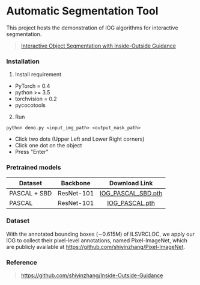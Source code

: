 # Automatic Segmentation Tool
This project hosts the demonstration of IOG algorithms for interactive segmentation.

> [Interactive Object Segmentation with Inside-Outside Guidance](http://openaccess.thecvf.com/content_CVPR_2020/papers/Zhang_Interactive_Object_Segmentation_With_Inside-Outside_Guidance_CVPR_2020_paper.pdf)  

### Installation
1. Install requirement  
  - PyTorch = 0.4
  - python >= 3.5
  - torchvision = 0.2
  - pycocotools

2. Run
```
python demo.py <input_img_path> <output_mask_path> 
```
- Click two dots (Upper Left and Lower Right corners)
- Click one dot on the object 
- Press "Enter"

### Pretrained models
| Dataset | Backbone |      Download Link        |
|---------|-------------|:-------------------------:|
|PASCAL + SBD  |  ResNet-101 |  [IOG_PASCAL_SBD.pth](https://drive.google.com/file/d/1Lm1hhMhhjjnNwO4Pf7SC6tXLayH2iH0l/view?usp=sharing)     |
|PASCAL |  ResNet-101   |  [IOG_PASCAL.pth](https://drive.google.com/file/d/1GLZIQlQ-3KUWaGTQ1g_InVcqesGfGcpW/view?usp=sharing)   |

### Dataset
With the annotated bounding boxes (∼0.615M) of ILSVRCLOC, we apply our IOG to collect their pixel-level annotations, named Pixel-ImageNet, which are publicly available at https://github.com/shiyinzhang/Pixel-ImageNet.

### Reference
> https://github.com/shiyinzhang/Inside-Outside-Guidance
